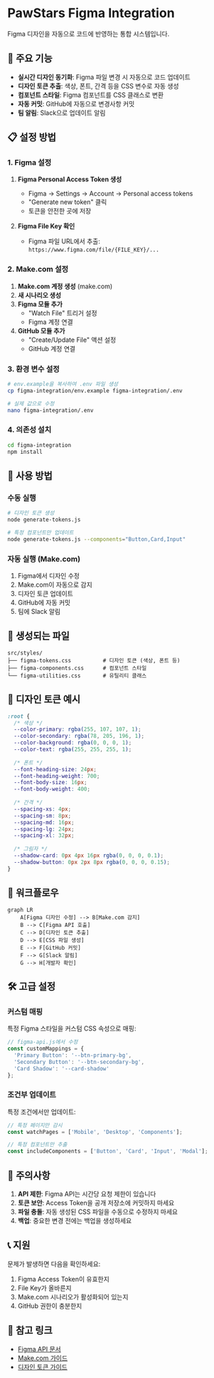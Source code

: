 # PawStars Figma Integration

Figma 디자인을 자동으로 코드에 반영하는 통합 시스템입니다.

## 🚀 주요 기능

- **실시간 디자인 동기화**: Figma 파일 변경 시 자동으로 코드 업데이트
- **디자인 토큰 추출**: 색상, 폰트, 간격 등을 CSS 변수로 자동 생성
- **컴포넌트 스타일**: Figma 컴포넌트를 CSS 클래스로 변환
- **자동 커밋**: GitHub에 자동으로 변경사항 커밋
- **팀 알림**: Slack으로 업데이트 알림

## 📋 설정 방법

### 1. Figma 설정

1. **Figma Personal Access Token 생성**
   - Figma → Settings → Account → Personal access tokens
   - "Generate new token" 클릭
   - 토큰을 안전한 곳에 저장

2. **Figma File Key 확인**
   - Figma 파일 URL에서 추출: `https://www.figma.com/file/{FILE_KEY}/...`

### 2. Make.com 설정

1. **Make.com 계정 생성** (make.com)
2. **새 시나리오 생성**
3. **Figma 모듈 추가**
   - "Watch File" 트리거 설정
   - Figma 계정 연결
4. **GitHub 모듈 추가**
   - "Create/Update File" 액션 설정
   - GitHub 계정 연결

### 3. 환경 변수 설정

```bash
# env.example을 복사하여 .env 파일 생성
cp figma-integration/env.example figma-integration/.env

# 실제 값으로 수정
nano figma-integration/.env
```

### 4. 의존성 설치

```bash
cd figma-integration
npm install
```

## 🔧 사용 방법

### 수동 실행

```bash
# 디자인 토큰 생성
node generate-tokens.js

# 특정 컴포넌트만 업데이트
node generate-tokens.js --components="Button,Card,Input"
```

### 자동 실행 (Make.com)

1. Figma에서 디자인 수정
2. Make.com이 자동으로 감지
3. 디자인 토큰 업데이트
4. GitHub에 자동 커밋
5. 팀에 Slack 알림

## 📁 생성되는 파일

```
src/styles/
├── figma-tokens.css          # 디자인 토큰 (색상, 폰트 등)
├── figma-components.css      # 컴포넌트 스타일
└── figma-utilities.css       # 유틸리티 클래스
```

## 🎨 디자인 토큰 예시

```css
:root {
  /* 색상 */
  --color-primary: rgba(255, 107, 107, 1);
  --color-secondary: rgba(78, 205, 196, 1);
  --color-background: rgba(0, 0, 0, 1);
  --color-text: rgba(255, 255, 255, 1);
  
  /* 폰트 */
  --font-heading-size: 24px;
  --font-heading-weight: 700;
  --font-body-size: 16px;
  --font-body-weight: 400;
  
  /* 간격 */
  --spacing-xs: 4px;
  --spacing-sm: 8px;
  --spacing-md: 16px;
  --spacing-lg: 24px;
  --spacing-xl: 32px;
  
  /* 그림자 */
  --shadow-card: 0px 4px 16px rgba(0, 0, 0, 0.1);
  --shadow-button: 0px 2px 8px rgba(0, 0, 0, 0.15);
}
```

## 🔄 워크플로우

```mermaid
graph LR
    A[Figma 디자인 수정] --> B[Make.com 감지]
    B --> C[Figma API 호출]
    C --> D[디자인 토큰 추출]
    D --> E[CSS 파일 생성]
    E --> F[GitHub 커밋]
    F --> G[Slack 알림]
    G --> H[개발자 확인]
```

## 🛠 고급 설정

### 커스텀 매핑

특정 Figma 스타일을 커스텀 CSS 속성으로 매핑:

```javascript
// figma-api.js에서 수정
const customMappings = {
  'Primary Button': '--btn-primary-bg',
  'Secondary Button': '--btn-secondary-bg',
  'Card Shadow': '--card-shadow'
};
```

### 조건부 업데이트

특정 조건에서만 업데이트:

```javascript
// 특정 페이지만 감시
const watchPages = ['Mobile', 'Desktop', 'Components'];

// 특정 컴포넌트만 추출
const includeComponents = ['Button', 'Card', 'Input', 'Modal'];
```

## 🚨 주의사항

1. **API 제한**: Figma API는 시간당 요청 제한이 있습니다
2. **토큰 보안**: Access Token을 공개 저장소에 커밋하지 마세요
3. **파일 충돌**: 자동 생성된 CSS 파일을 수동으로 수정하지 마세요
4. **백업**: 중요한 변경 전에는 백업을 생성하세요

## 📞 지원

문제가 발생하면 다음을 확인하세요:

1. Figma Access Token이 유효한지
2. File Key가 올바른지
3. Make.com 시나리오가 활성화되어 있는지
4. GitHub 권한이 충분한지

## 🔗 참고 링크

- [Figma API 문서](https://www.figma.com/developers/api)
- [Make.com 가이드](https://www.make.com/en/help)
- [디자인 토큰 가이드](https://designtokens.org/)

